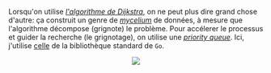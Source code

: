 Lorsqu'on utilise [*l'algorithme de Dijkstra*](https://en.wikipedia.org/wiki/Dijkstra%27s_algorithm), on ne peut plus dire grand chose d'autre: ça construit un genre de [*mycelium*](https://en.wikipedia.org/wiki/Mycelium) de données, à mesure que l'algorithme décompose (grignote) le problème. Pour accélerer le processus et guider la recherche (le grignotage), on utilise une [*priority queue*](https://en.wikipedia.org/wiki/Priority_queue). Ici, j'utilise [celle](https://pkg.go.dev/container/heap) de la bibliothèque standard de `Go`.
  
<div style="text-align:center">
  <img src="https://upload.wikimedia.org/wikipedia/commons/2/23/Dijkstras_progress_animation.gif" />
</div>
